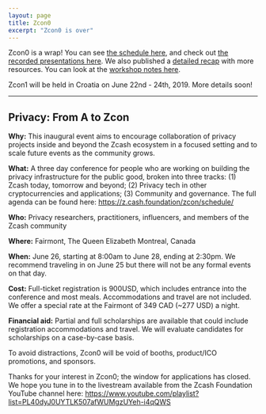```yaml
---
layout: page
title: Zcon0
excerpt: "Zcon0 is over"
---
```


Zcon0 is a wrap! You can see [the schedule here](/zcon/schedule), and check out [the recorded presentations here](https://www.youtube.com/playlist?list=PL40dyJ0UYTLK507afWUMgzUYeh-i4qQWS). We also published a [detailed recap](https://z.cash.foundation//blog/zcon0-recap/) with more resources. You can look at the [workshop notes here](workshop-notes).

Zcon1 will be held in Croatia on June 22nd - 24th, 2019. More details soon!

-----

## Privacy: From A to Zcon

**Why:** This inaugural event aims to encourage collaboration of privacy projects inside and beyond the Zcash ecosystem in a focused setting and to scale future events as the community grows.

**What:** A three day conference for people who are working on building the privacy infrastructure for the public good, broken into three tracks: (1) Zcash today, tomorrow and beyond; (2) Privacy tech in other cryptocurrencies and applications; (3) Community and governance. The full agenda can be found here: https://z.cash.foundation/zcon/schedule/

**Who:** Privacy researchers, practitioners, influencers, and members of the Zcash community

**Where:** Fairmont, The Queen Elizabeth Montreal, Canada

**When:** June 26, starting at 8:00am to June 28, ending at 2:30pm. We recommend traveling in on June 25 but there will not be any formal events on that day.

**Cost:** Full-ticket registration is 900USD, which includes entrance into the conference and most meals. Accommodations and travel are not included. We offer a special rate at the Fairmont of 349 CAD (~277 USD) a night.

**Financial aid:** Partial and full scholarships are available that could include registration accommodations and travel. We will evaluate candidates for scholarships on a case-by-case basis.

To avoid distractions, Zcon0 will be void of booths, product/ICO promotions, and sponsors.

Thanks for your interest in Zcon0; the window for applications has closed. We hope you tune in to the livestream available from the Zcash Foundation YouTube channel here: https://www.youtube.com/playlist?list=PL40dyJ0UYTLK507afWUMgzUYeh-i4qQWS
